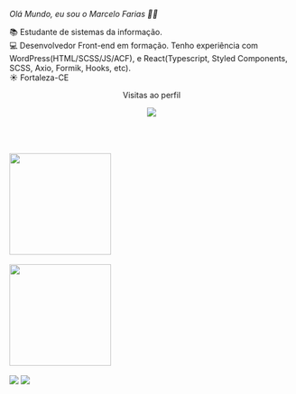 *Olá Mundo, eu sou o Marcelo Farias 🙆‍♂️*
<br>

📚 Estudante de sistemas da informação.<br>
💻 Desenvolvedor Front-end em formação.
Tenho experiência com WordPress(HTML/SCSS/JS/ACF), e React(Typescript, Styled Components, SCSS, Axio, Formik, Hooks, etc).
<br>
☀️ Fortaleza-CE
<br>
<p align="center"> Visitas ao perfil </p>
<p align="center">   <img alingn="center" src="https://profile-counter.glitch.me/marcelofarias-jr/count.svg" /></p>
<br>
<br>
<br>

<a href="https://github.com/marcelofarias-jr">
<img height="180em" align="center" src="https://github-readme-stats.vercel.app/api?username=marcelofarias-jr&count_private=true&show_icons=true&theme=radical"/>
 <br>
 <br>
<img height="180em" align="center" src="https://github-readme-stats.vercel.app/api/top-langs/?username=marcelofarias-jr&layout=compact&theme=radical"/>
</a>
<br>
<br>
<div>
  <a href="https://www.linkedin.com/in/marcelo-farias-a4337722/" target="_blank"><img src="https://img.shields.io/badge/LinkedIn-0077B5?style=for-the-badge&logo=linkedin&logoColor=white" target="_blank"></a>
  <a href="mailto:marcelobfariasjr@gmail.com" target="_blank"><img src="https://img.shields.io/badge/Gmail-D14836?style=for-the-badge&logo=gmail&logoColor=white" target="_blank"></a>
</div>
<br>
<br>
  
